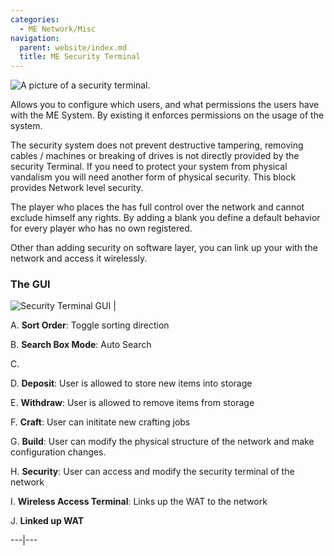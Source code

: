 ```yaml
---
categories:
  - ME Network/Misc
navigation:
  parent: website/index.md
  title: ME Security Terminal
---
```


![A picture of a security terminal.](../../../assets/large/security_terminal.png)

Allows you to configure which users, and what permissions the users have with
the ME System. By existing it enforces permissions on the usage of the system.

The security system does not prevent destructive tampering, removing cables /
machines or breaking of drives is not directly provided by the security
Terminal. If you need to protect your system from physical vandalism you will
need another form of physical security. This block provides Network level
security.

The player who places the <ItemLink
id="security_station"/> has full control over
the network and cannot exclude himself any rights. By adding a blank <ItemLink
id="biometric_card"/> you define a default
behavior for every player who has no own <ItemLink
id="biometric_card"/> registered.

Other than adding security on software layer, you can link up your <ItemLink
id="wireless_terminal"/> with the network and
access it wirelessly.

### The GUI

![Security Terminal GUI](../../../assets/content/securityTerminalGUI.png) |

A. **Sort Order**: Toggle sorting direction

B. **Search Box Mode**: Auto Search

C. **<ItemLink id="biometric_card" />**

D. **Deposit**: User is allowed to store new items into storage

E. **Withdraw**: User is allowed to remove items from storage

F. **Craft**: User can inititate new crafting jobs

G. **Build**: User can modify the physical structure of the network and make
configuration changes.

H. **Security**: User can access and modify the security terminal of the network

I. **Wireless Access Terminal**: Links up the WAT to the network

J. **Linked up WAT**

---|---

<RecipeFor id="security_station" />

